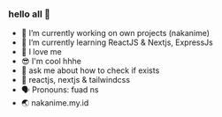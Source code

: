 ### hello all 👋

- 🔭 I’m currently working on own projects (nakanime)
- 🌱 I’m currently learning ReactJS & Nextjs, ExpressJs
- 🙌 I love me
- 😎 I'm cool hhhe
- 💬 ask me about how to check if exists
- 💯 reactjs, nextjs & tailwindcss
- 🗣 Pronouns: fuad ns
- 🌏 nakanime.my.id
<!--
**fsholehan/fsholehan** is a ✨ _special_ ✨ repository because its `README.md` (this file) appears on your GitHub profile.

Here are some ideas to get you started:

- 🔭 I’m currently working on own projects
- 🌱 I’m currently learning ReactJS
- 👯 I’m looking to collaborate on ...
- 🤔 I’m looking for help with ...
- 💬 Ask me about ...
- 📫 How to reach me: ...
- 😄 Pronouns: ...
- ⚡ Fun fact: ...
-->
